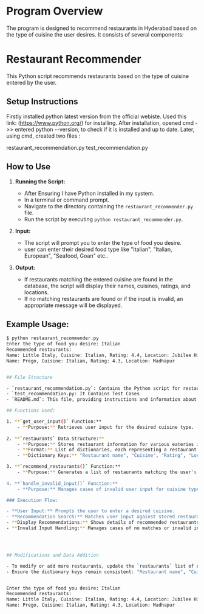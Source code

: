 
# Program Overview
The program is designed to recommend restaurants in Hyderabad based on the type of cuisine the user desires. It consists of several components:

# Restaurant Recommender

This Python script recommends restaurants based on the type of cuisine entered by the user.

## Setup Instructions

Firstly installed python latest version from the official webiste. Used this link: (https://www.python.org/) for installing.
After installation, opened cmd ->> entered python --version, to check if it is installed and up to date. Later, using cmd, created two files :

restaurant_recommendation.py
test_recommendation.py

## How to Use

1. **Running the Script:**
    - After Ensuring I have Python installed in my system.
    - In a terminal or command prompt.
    - Navigate to the directory containing the `restaurant_recommender.py` file.
    - Run the script by executing `python restaurant_recommender.py`.

2. **Input:**
    - The script will prompt you to enter the type of food you desire.
    - user can enter their desired food type like "Italian", "Italian, European", "Seafood, Goan" etc..

3. **Output:**
    - If restaurants matching the entered cuisine are found in the database, the script will display their names, cuisines, ratings, and locations.
    - If no matching restaurants are found or if the input is invalid, an appropriate message will be displayed.
## Example Usage:

```bash
$ python restaurant_recommender.py
Enter the type of food you desire: Italian
Recommended restaurants:
Name: Little Italy, Cuisine: Italian, Rating: 4.4, Location: Jubilee Hills
Name: Prego, Cuisine: Italian, Rating: 4.3, Location: Madhapur


## File Structure

- `restaurant_recommendation.py`: Contains the Python script for restaurant recommendation.
- `test_recommendation.py: It Contains Test Cases
- `README.md`: This file, providing instructions and information about the script.

## Functions Used:

1. **`get_user_input()` Function:**
    - **Purpose:** Retrieves user input for the desired cuisine type.
    
2. **`restaurants` Data Structure:**
    - **Purpose:** Stores restaurant information for various eateries in Hyderabad.
    - **Format:** List of dictionaries, each representing a restaurant.
    - **Dictionary Keys:** "Restaurant name", "Cuisine", "Rating", "Location".

3. **`recommend_restaurants()` Function:**
    - **Purpose:** Generates a list of restaurants matching the user's desired cuisine.
    
4. **`handle_invalid_input()` Function:**
    - **Purpose:** Manages cases of invalid user input for cuisine types.

### Execution Flow:

- **User Input:** Prompts the user to enter a desired cuisine.
- **Recommendation Search:** Matches user input against stored restaurants' cuisines.
- **Display Recommendations:** Shows details of recommended restaurants (name, cuisine, rating, location).
- **Invalid Input Handling:** Manages cases of no matches or invalid input.




## Modifications and Data Addition

- To modify or add more restaurants, update the `restaurants` list of dictionaries in the `restaurant_recommendation.py` file.
- Ensure the dictionary keys remain consistent: "Restaurant name", "Cuisine", "Rating", and "Location".


Enter the type of food you desire: Italian
Recommended restaurants:
Name: Little Italy, Cuisine: Italian, Rating: 4.4, Location: Jubilee Hills
Name: Prego, Cuisine: Italian, Rating: 4.3, Location: Madhapur
